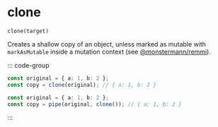 # clone

`clone(target)`

Creates a shallow copy of an object, unless marked as mutable with `markAsMutable` inside a mutation context (see [@monstermann/remmi](https://michaelostermann.github.io/remmi/#clonearray-array)).

::: code-group

```ts [data-first]
const original = { a: 1, b: 2 };
const copy = clone(original); // { a: 1, b: 2 }
```

```ts [data-last]
const original = { a: 1, b: 2 };
const copy = pipe(original, clone()); // { a: 1, b: 2 }
```

:::
